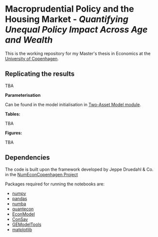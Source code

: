 # Macroprudential Policy and the Housing Market - *Quantifying Unequal Policy Impact Across Age and Wealth*
This is the working repository for my Master's thesis in Economics at the [University of Copenhagen](https://www.economics.ku.dk/).


## Replicating the results
TBA

**Parameterisation**

Can be found in the model initialisation in [Two-Asset Model module](two_asset/TwoAssetModel.py). 

**Tables:**

TBA
 <!-- a normal html comment 
The average MPCs in Table 3 and MPCs from Table 4 sensitivity analysis are also present in notebook. As default, the MPCs are cross-computed in the simulation part, but to create the non cross-computed MPCs a boolean for ``cross_compute=False`` can be set when initiating the model.
-->
**Figures:**

TBA
 <!-- 
Each notebook will plot the figures associated with the given model.
-->

## Dependencies
The code is built upon the framework developed by Jeppe Druedahl & Co. in the [NumEconCopenhagen Project](https://github.com/NumEconCopenhagen)

Packages required for running the notebooks are:
- [numpy](https://pypi.org/project/numpy/)
- [pandas](https://pypi.org/project/pandas/)
- [numba](https://pypi.org/project/numba/)
- [quantecon](https://pypi.org/project/quantecon/)
- [EconModel](https://pypi.org/project/EconModel/)
- [ConSav](https://pypi.org/project/ConSav/)
- [GEModelTools](https://github.com/NumEconCopenhagen/GEModelTools)
- [matplotlib](https://pypi.org/project/matplotlib/)
